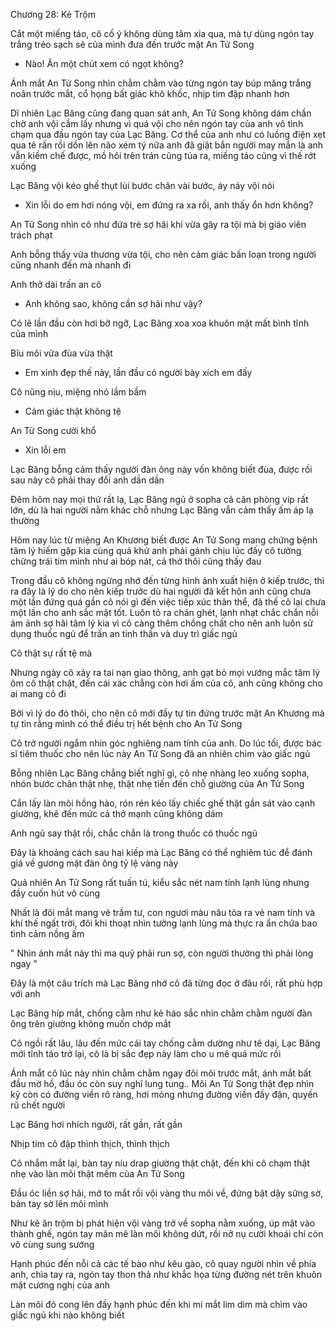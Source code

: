 




Chương 28: Kẻ Trộm

Cắt một miếng táo, cô cố ý không dùng tăm xỉa qua, mà tự dùng ngón tay trắng trẻo sạch sẽ của mình đưa đến trước mặt An Tử Song

- Nào! Ăn một chút xem có ngọt không?

Ánh mắt An Tử Song nhìn chằm chằm vào từng ngón tay búp măng trắng noãn trước mắt, cổ họng bất giác khô khốc, nhịp tim đập nhanh hơn

Dĩ nhiên Lạc Băng cũng đang quan sát anh, An Tử Song không dám chần chờ anh vội cầm lấy nhưng vì quá vội cho nên ngón tay của anh vô tình chạm qua đầu ngón tay của Lạc Băng. Cơ thể của anh như có luồng điện xẹt qua tê rần rồi dồn lên não xém tý nữa anh đã giật bắn người may mắn là anh vẫn kiềm chế được, mồ hôi trên trán cũng túa ra, miếng táo cũng vì thế rớt xuống

Lạc Băng vội kéo ghế thụt lùi bước chân vài bước, áy náy vội nói

- Xin lỗi do em hơi nóng vội, em đứng ra xa rồi, anh thấy ổn hơn không?

An Tử Song nhìn cô như đứa trẻ sợ hãi khi vừa gây ra tội mà bị giáo viên trách phạt

Anh bỗng thấy vừa thương vừa tội, cho nên cảm giác bấn loạn trong người cũng nhanh đến mà nhanh đi

Anh thở dài trấn an cô


- Anh không sao, không cần sợ hãi như vậy?

Có lẽ lần đầu còn hơi bỡ ngỡ, Lạc Băng xoa xoa khuôn mặt mất bình tĩnh của mình

Bĩu môi vừa đùa vừa thật

- Em xinh đẹp thế này, lần đầu có người bày xích em đấy

Cô nũng nịu, miệng nhỏ lầm bầm

- Cảm giác thật không tệ

An Tử Song cười khổ

- Xin lỗi em

Lạc Băng bỗng cảm thấy người đàn ông này vốn không biết đùa, được rồi sau này cô phải thay đổi anh dần dần



Đêm hôm nay mọi thứ rất lạ, Lạc Băng ngủ ở sopha cả căn phòng vip rất lớn, dù là hai người nằm khác chỗ nhưng Lạc Băng vẫn cảm thấy ấm áp lạ thường

Hôm nay lúc từ miệng An Khương biết được An Tử Song mang chứng bệnh tâm lý hiếm gặp kia cùng quá khứ anh phải gánh chịu lúc đấy cô tưởng chừng trái tim mình như ai bóp nát, cả thở thôi cũng thấy đau

Trong đầu cô không ngừng nhớ đến từng hình ảnh xuất hiện ở kiếp trước, thì ra đây là lý do cho nên kiếp trước dù hai người đã kết hôn anh cũng chưa một lần đứng quá gần cô nói gì đến việc tiếp xúc thân thể, đã thế cô lại chưa một lần cho anh sắc mặt tốt. Luôn tỏ ra chán ghét, lạnh nhạt chắc chắn nỗi ám ảnh sợ hãi tâm lý kia vì cô càng thêm chồng chất cho nên anh luôn sử dụng thuốc ngủ để trấn an tinh thần và duy trì giấc ngủ

Cô thật sự rất tệ mà


Nhưng ngày cô xảy ra tai nạn giao thông, anh gạt bỏ mọi vướng mắc tâm lý ôm cô thật chặt, đến cái xác chẳng còn hơi ấm của cô, anh cũng không cho ai mang cô đi

Bởi vì lý do đó thôi, cho nên cô mới đầy tự tin đứng trước mặt An Khương mà tự tin rằng mình có thể điều trị hết bệnh cho An Tử Song

Cô trở người ngắm nhìn góc nghiêng nam tính của anh. Do lúc tối, được bác sĩ tiêm thuốc cho nên lúc này An Tử Song đã an nhiên chìm vào giấc ngủ

Bỗng nhiên Lạc Băng chẳng biết nghĩ gì, cô nhẹ nhàng leo xuống sopha, nhón bước chân thật nhẹ, thật nhẹ tiến đến chỗ giường của An Tử Song

Cắn lấy làn môi hồng hào, rón rén kéo lấy chiếc ghế thật gần sát vào cạnh giường, khẽ đến mức cả thở mạnh cũng không dám

Anh ngủ say thật rồi, chắc chắn là trong thuốc có thuốc ngủ

Đây là khoảng cách sau hai kiếp mà Lạc Băng có thể nghiêm túc để đánh giá về gương mặt đàn ông tỷ lệ vàng này

Quả nhiên An Tử Song rất tuấn tú, kiểu sắc nét nam tính lạnh lùng nhưng đầy cuốn hút vô cùng

Nhất là đôi mắt mang vẻ trầm tư, con ngươi màu nâu tỏa ra vẻ nam tính và khí thế ngất trời, đôi khi thoạt nhìn tưởng lạnh lùng mà thực ra ẩn chứa bao tình cảm nồng ấm

" Nhìn ánh mắt này thì ma quỷ phải run sợ, còn người thường thì phải lòng ngay "

Đây là một câu trích mà Lạc Băng nhớ cô đã từng đọc ở đâu rồi, rất phù hợp với anh

Lạc Băng híp mắt, chống cằm như kẻ háo sắc nhìn chằm chằm người đàn ông trên giường không muốn chớp mắt

Cô ngồi rất lâu, lâu đến mức cái tay chống cằm dường như tê dại, Lạc Băng mới tỉnh táo trở lại, cô là bị sắc đẹp này làm cho u mê quá mức rồi

Ánh mắt cô lúc này nhìn chằm chằm ngay đôi môi trước mắt, ánh mắt bất đầu mờ hồ, đầu óc còn suy nghĩ lung tung.. Môi An Tử Song thật đẹp nhìn kỹ còn có đường viền rõ ràng, hơi mỏng nhưng đường viền đầy đặn, quyến rũ chết người

Lạc Băng hơi nhích người, rất gần, rất gần

Nhịp tim cô đập thình thịch, thình thịch

Cô nhắm mắt lại, bàn tay níu drap giường thật chặt, đến khi cô chạm thật nhẹ vào làn môi thật mềm của An Tử Song

Đầu óc liền sợ hãi, mở to mắt rồi vội vàng thu môi về, đứng bật dậy sững sờ, bàn tay sờ lên môi mình

Như kẻ ăn trộm bị phát hiện vội vàng trở về sopha nằm xuống, úp mặt vào thành ghế, ngón tay mân mê làn môi không dứt, rồi nở nụ cười khoái chí còn vô cùng sung sướng

Hạnh phúc đến nỗi cả các tế bào như kêu gào, cô quay người nhìn về phía anh, chìa tay ra, ngón tay thon thả như khắc họa từng đường nét trên khuôn mặt cương nghị của anh

Làn môi đỏ cong lên đầy hạnh phúc đến khi mi mắt lim dim mà chìm vào giấc ngủ khi nào không biết




